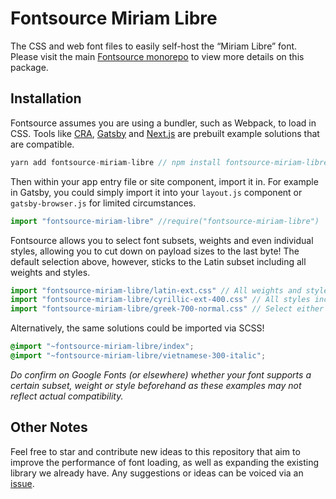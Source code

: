 # Fontsource Miriam Libre

The CSS and web font files to easily self-host the “Miriam Libre” font. Please visit the main [Fontsource monorepo](https://github.com/DecliningLotus/fontsource) to view more details on this package.

## Installation

Fontsource assumes you are using a bundler, such as Webpack, to load in CSS. Tools like [CRA](https://create-react-app.dev/), [Gatsby](https://www.gatsbyjs.org/) and [Next.js](https://nextjs.org/) are prebuilt example solutions that are compatible.

```javascript
yarn add fontsource-miriam-libre // npm install fontsource-miriam-libre
```

Then within your app entry file or site component, import it in. For example in Gatsby, you could simply import it into your `layout.js` component or `gatsby-browser.js` for limited circumstances.

```javascript
import "fontsource-miriam-libre" //require("fontsource-miriam-libre")
```

Fontsource allows you to select font subsets, weights and even individual styles, allowing you to cut down on payload sizes to the last byte! The default selection above, however, sticks to the Latin subset including all weights and styles.

```javascript
import "fontsource-miriam-libre/latin-ext.css" // All weights and styles included.
import "fontsource-miriam-libre/cyrillic-ext-400.css" // All styles included.
import "fontsource-miriam-libre/greek-700-normal.css" // Select either normal or italic.
```

Alternatively, the same solutions could be imported via SCSS!

```scss
@import "~fontsource-miriam-libre/index";
@import "~fontsource-miriam-libre/vietnamese-300-italic";
```

_Do confirm on Google Fonts (or elsewhere) whether your font supports a certain subset, weight or style beforehand as these examples may not reflect actual compatibility._

## Other Notes

Feel free to star and contribute new ideas to this repository that aim to improve the performance of font loading, as well as expanding the existing library we already have. Any suggestions or ideas can be voiced via an [issue](https://github.com/DecliningLotus/fontsource/issues).
